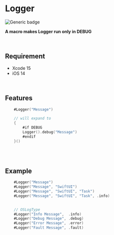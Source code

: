 # Logger 
![Generic badge](https://img.shields.io/badge/Swift-5.8-orange.svg)

**A macro makes Logger run only in DEBUG**

<br>

## Requirement
- Xcode 15
- iOS 14

<br>

## Features
```swift
    #Logger("Message")
     
    // will expand to
    {
        #if DEBUG
        Logger().debug("Message")
        #endif
    }()
```
<br>
<br>
 
## Example
```swift
    #Logger("Message")
    #Logger("Message", "SwiftUI")
    #Logger("Message", "SwiftUI", "Task")
    #Logger("Message", "SwiftUI", "Task", .info)
    
    
    // OSLogType
    #Logger("Info Message",  .info)
    #Logger("Debug Message", .debug)
    #Logger("Error Message", .error)
    #Logger("Fault Message", .fault)
    
```
